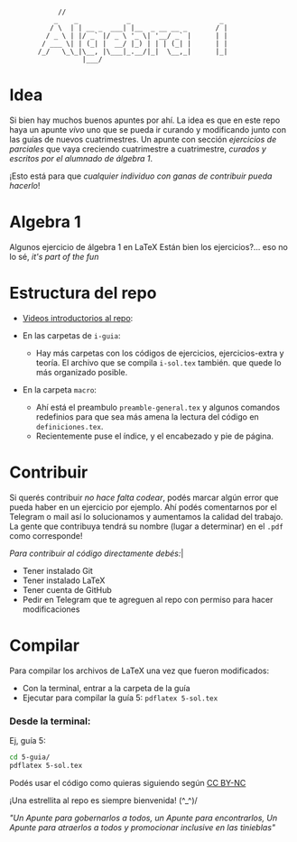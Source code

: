 ```
            //
           _    _            _                      _ 
          / \  | | __ _  ___| |__  _ __ __ _       / |
         / _ \ | |/ _` |/ _ \ '_ \| '__/ _` |      | |
        / ___ \| | (_| |  __/ |_) | | | (_| |      | |
       /_/   \_\_|\__, |\___|_.__/|_|  \__,_|      |_|
                  |___/                               
```
# Idea
Si bien hay muchos buenos apuntes por ahí. La idea es que en este repo haya un apunte _vivo_ uno que se pueda
ir curando y modificando junto con las guías de nuevos cuatrimestres.
Un apunte con sección _ejercicios de parciales_ que vaya creciendo cuatrimestre a cuatrimestre,
*curados y escritos por el alumnado de álgebra 1*.


¡Esto está para que *cualquier individuo con ganas de contribuir pueda hacerlo*!


# Algebra 1
Algunos ejercicio de álgebra 1 en LaTeX
Están bien los ejercicios?... eso no lo sé, _it's part of the fun_

# Estructura del repo
- [Videos introductorios al repo](https://www.youtube.com/watch?v=8s2Z8MvKbRM&list=PLTgIZ7PjigTILwmmcQqfCDazzR8bo8N6d&pp=gAQBiAQB): 
- En las carpetas de `i-guia`:
    - Hay más carpetas con los códigos de ejercicios, ejercicios-extra y teoría. El archivo que se compila `i-sol.tex` también. 
    que quede lo más organizado posible.

-   En la carpeta `macro`:
    - Ahí está el preambulo `preamble-general.tex` y algunos comandos redefinios para que sea más amena
    la lectura del código en `definiciones.tex`.
    - Recientemente puse el índice, y el encabezado y pie de página.


# Contribuir
Si querés contribuir *no hace falta codear*, podés marcar algún error que pueda haber en un ejercicio por ejemplo. Ahí
podés comentarnos por el Telegram o mail así lo solucionamos y aumentamos la calidad del trabajo.
La gente que contribuya tendrá su nombre (lugar a determinar) en el `.pdf` como corresponde!

*Para contribuir al código directamente debés:*|
- Tener instalado Git
- Tener instalado LaTeX
- Tener cuenta de GitHub
- Pedir en Telegram que te agreguen al repo con permiso para hacer modificaciones



# Compilar
Para compilar los archivos de LaTeX una vez que fueron modificados:
- Con la terminal, entrar a la carpeta de la guía
- Ejecutar para compilar la guía 5:
``` pdflatex 5-sol.tex ```

### Desde la terminal:
Ej, guía 5:
```bash
cd 5-guia/
pdflatex 5-sol.tex
```

Podés usar el código como quieras siguiendo según [CC BY-NC](https://creativecommons.org/licenses/by-nc/4.0/)

¡Una estrellita al repo es siempre bienvenida!
(^_^)/


_"Un Apunte para gobernarlos a todos, un Apunte para encontrarlos, Un Apunte para atraerlos a todos y promocionar inclusive en las tinieblas"_
